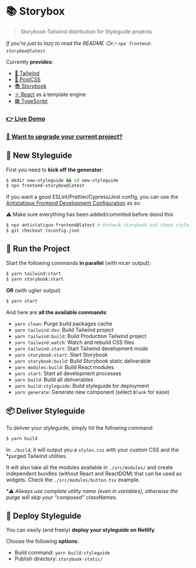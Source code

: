 # 📚 Storybox

> Storybook-Tailwind distribution for Styleguide projects

*If you're just to lazy to read the README  😏👉 `npx frontend-storybox@latest`*

Currently **provides**:
- [🌊 Tailwind](https://tailwindcss.com/)
- [🔺 PostCSS](https://postcss.org/)
- [📚 Storybook](https://storybook.js.org/)
- [⚛️ React](https://react.com/) as a template engine
- [🟦 TypeScript](https://www.typescriptlang.org/)

### [👉  Live Demo](https://frontend-storybox.netlify.app)

### [🔢  Want to upgrade your current project?](./MIGRATION_GUIDE.md)

## 🎉 New Styleguide

First you need to **kick off the generator**:

```bash
$ mkdir new-styleguide && cd new-styleguide
$ npx frontend-storybox@latest
```

If you want a good ESLint/Prettier/Cypress/Jest config, you can use the [Antistatique Frontend Development Configuration](https://github.com/antistatique/frontend-development-configuration) as so:

⚠️ Make sure everything has been added/commited before doind this

```bash
$ npx antistatique-frontend@latest # Uncheck storybook and check stylelint, obviously
$ git checkout tsconfig.json
```

## 🏁 Run the Project

Start the following commands **in parallel** (with nicer output):

```bash
$ yarn tailwind:start
$ yarn storybook:start
```

**OR** (with uglier output)

```bash
$ yarn start
```

And here are **all the available commands**:

- `yarn clean`: Purge build packages cache
- `yarn tailwind:dev`: Build Tailwind project
- `yarn tailwind:build`: Build Production Tailwind project
- `yarn tailwind:watch`: Watch and rebuild CSS files
- `yarn tailwind:start`: Start Tailwind development mode 
- `yarn storybook:start`: Start Storybook
- `yarn storybook:build`: Build Storybook static deliverable
- `yarn modules:build`: Build React modules
- `yarn start`: Start all development processes
- `yarn build`: Build all deliverables
- `yarn build:styleguide`: Build styleguide for deployment
- `yarn generate`: Generate new component (select `Blank` for ease)


## 📦 Deliver Styleguide

To deliver your styleguide, simply hit the following command:

```bash
$ yarn build
```

In `./build`, it will output you a `styles.css` with your custom CSS and the *purged Tailwind utilities.

It will also take all the modules available in `./src/modules/` and create independent bundles (without React and ReactDOM) that can be used as widgets. Check the `./src/modules/button.tsx` example.

**⚠️ Always use complete utility name (even in variables), otherwise the purge will skip your “composed” classNames.*

## 🚀 Deploy Styleguide

You can easily (and freely) **deploy your styleguide on Netlify**.

Choose the following **options**:
- Build command: `yarn build:styleguide`
- Publish directory: `storybook-static/`

